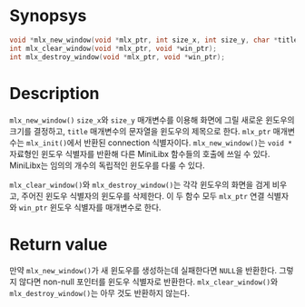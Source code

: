 # Synopsys

```c
void *mlx_new_window(void *mlx_ptr, int size_x, int size_y, char *title);
int mlx_clear_window(void *mlx_ptr, void *win_ptr);
int mlx_destroy_window(void *mlx_ptr, void *win_ptr);
```

# Description
`mlx_new_window()` `size_x`와 `size_y` 매개변수를 이용해 화면에 그릴 새로운 윈도우의 크기를 결정하고, `title` 매개변수의 문자열을 윈도우의 제목으로 한다. `mlx_ptr` 매개변수는 `mlx_init()`에서 반환된 connection 식별자이다. `mlx_new_window()`는 `void *` 자료형인 윈도우 식별자를 반환해 다른 MiniLibx 함수들의 호출에 쓰일 수 있다. MiniLibx는 임의의 개수의 독립적인 윈도우를 다룰 수 있다.

`mlx_clear_window()`와 `mlx_destroy_window()`는 각각 윈도우의 화면을 검게 비우고, 주어진 윈도우 식별자의 윈도우를 삭제한다. 이 두 함수 모두 `mlx_ptr` 연결 식별자와 `win_ptr` 윈도우 식별자를 매개변수로 한다.

# Return value
만약 `mlx_new_window()`가 새 윈도우를 생성하는데 실패한다면 `NULL`을 반환한다. 그렇지 않다면 non-null 포인터를 윈도우 식별자로 반환한다. `mlx_clear_window()`와 `mlx_destroy_window()`는 아무 것도 반환하지 않는다.